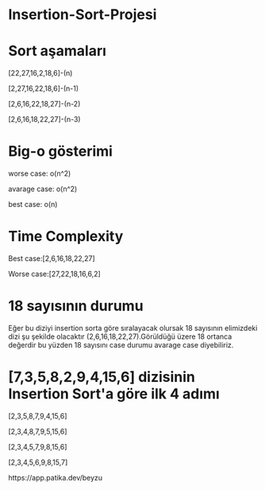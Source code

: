 # Insertion-Sort-Projesi

# Sort aşamaları
<p>[22,27,16,2,18,6]-(n)
<p>[2,27,16,22,18,6]-(n-1)
<p>[2,6,16,22,18,27]-(n-2)
<p>[2,6,16,18,22,27]-(n-3)

 # Big-o gösterimi
<p>worse case: o(n^2)
<p>avarage case: o(n^2)
<p>best case: o(n)        

# Time Complexity
<p>Best case:[2,6,16,18,22,27]
<p>Worse case:[27,22,18,16,6,2]
 
 # 18 sayısının durumu
 <p> Eğer bu diziyi insertion sorta göre sıralayacak olursak 18 sayısının elimizdeki dizi şu şekilde olacaktır (2,6,16,18,22,27).Görüldüğü üzere 18 ortanca değerdir bu yüzden 18 sayısını case durumu avarage case diyebiliriz.
         
 # [7,3,5,8,2,9,4,15,6] dizisinin Insertion Sort'a göre ilk 4 adımı 
 <p>[2,3,5,8,7,9,4,15,6]
 <p>[2,3,4,8,7,9,5,15,6]
 <p>[2,3,4,5,7,9,8,15,6]
 <p>[2,3,4,5,6,9,8,15,7]       

<p>https://app.patika.dev/beyzu
